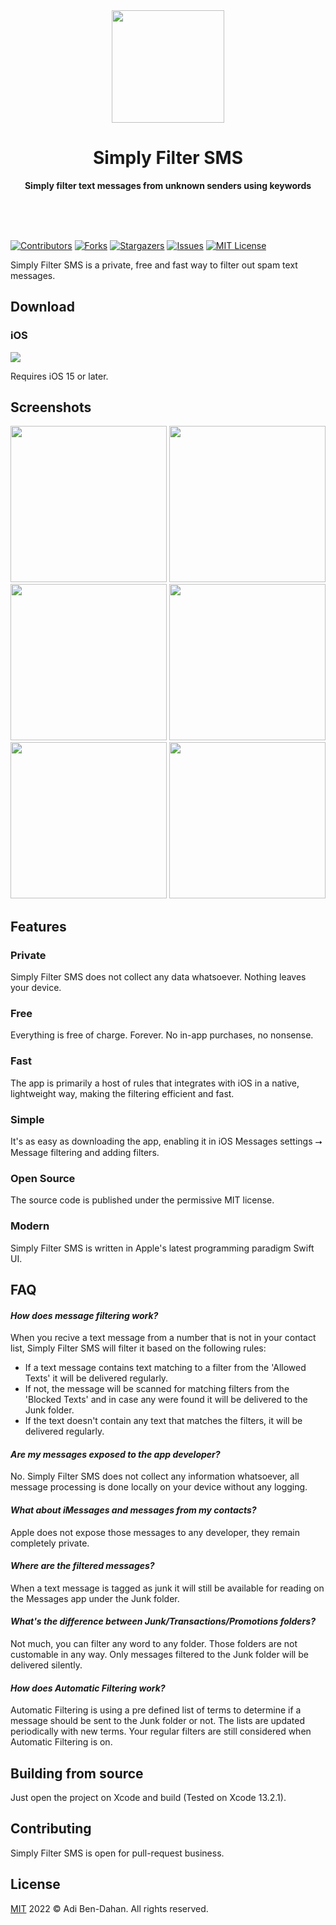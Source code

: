 <div align="center">
  <a href="https://github.com/adibendahan/SimplyFilterSMS-iOS"><img src="_screenshots/logo.png" width="180" height="180"></a>
  <h1>Simply Filter SMS</h1>
  <p>
    <b>Simply filter text messages from unknown senders using keywords</b>
  </p>
  <br>
  <br>
  <br>
</div>


[![Contributors][contributors-shield]][contributors-url]
[![Forks][forks-shield]][forks-url]
[![Stargazers][stars-shield]][stars-url]
[![Issues][issues-shield]][issues-url]
[![MIT License][license-shield]][license-url]


Simply Filter SMS is a private, free and fast way to filter out spam text messages.

## Download

### iOS

[![](https://linkmaker.itunes.apple.com/assets/shared/badges/en-us/appstore-lrg.svg)](https://apps.apple.com/us/app/simply-filter-sms/id1603222959)

Requires iOS 15 or later.


## Screenshots

<p float="left">
<img width="250" src="_screenshots/01.png">
<img width="250" src="_screenshots/02.png">
<img width="250" src="_screenshots/03.png">
<img width="250" src="_screenshots/04.png">
<img width="250" src="_screenshots/05.png">
<img width="250" src="_screenshots/06.png">
</p>

## Features

### Private
Simply Filter SMS does not collect any data whatsoever. Nothing leaves your device.

### Free
Everything is free of charge. Forever. No in-app purchases, no nonsense. 

### Fast
The app is primarily a host of rules that integrates with iOS in a native, lightweight way, making the filtering efficient and fast.

### Simple
It's as easy as downloading the app, enabling it in iOS Messages settings ⭢ Message filtering and adding filters.

### Open Source
The source code is published under the permissive MIT license.

### Modern
Simply Filter SMS is written in Apple's latest programming paradigm Swift UI.

## FAQ

#### ***How does message filtering work?***

When you recive a text message from a number that is not in your contact list, Simply Filter SMS will filter it based on the following rules:
* If a text message contains text matching to a filter from the 'Allowed Texts' it will be delivered regularly.
* If not, the message will be scanned for matching filters from the 'Blocked Texts' and in case any were found it will be delivered to the Junk folder.
*  If the text doesn't contain any text that matches the filters, it will be delivered regularly.

#### ***Are my messages exposed to the app developer?***

No. Simply Filter SMS does not collect any information whatsoever, all message processing is done locally on your device without any logging.

#### ***What about iMessages and messages from my contacts?***

Apple does not expose those messages to any developer, they remain completely private.

#### ***Where are the filtered messages?***

When a text message is tagged as junk it will still be available for reading on the Messages app under the Junk folder.

#### ***What's the difference between Junk/Transactions/Promotions folders?***

Not much, you can filter any word to any folder. Those folders are not customable in any way. Only messages filtered to the Junk folder will be delivered silently.

#### ***How does Automatic Filtering work?***

Automatic Filtering is using a pre defined list of terms to determine if a message should be sent to the Junk folder or not. The lists are updated periodically with new terms. Your regular filters are still considered when Automatic Filtering is on.

## Building from source

Just open the project on Xcode and build (Tested on Xcode 13.2.1). 

## Contributing

Simply Filter SMS is open for pull-request business.

## License

[MIT](https://github.com/adibendahan/SimplyFilterSMS-iOS/blob/main/LICENSE) 2022 © Adi Ben-Dahan. All rights reserved.


[contributors-shield]: https://img.shields.io/github/contributors/adibendahan/SimplyFilterSMS-iOS?style=for-the-badge
[contributors-url]: https://github.com/adibendahan/SimplyFilterSMS-iOS/graphs/contributors
[forks-shield]: https://img.shields.io/github/forks/adibendahan/SimplyFilterSMS-iOS?style=for-the-badge
[forks-url]: https://github.com/adibendahan/SimplyFilterSMS-iOS/network/members
[stars-shield]: https://img.shields.io/github/stars/adibendahan/SimplyFilterSMS-iOS?style=for-the-badge
[stars-url]: https://github.com/adibendahan/SimplyFilterSMS-iOS/stargazers
[issues-shield]: https://img.shields.io/github/issues/adibendahan/SimplyFilterSMS-iOS?style=for-the-badge
[issues-url]: https://github.com/adibendahan/SimplyFilterSMS-iOS/issues
[license-shield]: https://img.shields.io/github/license/adibendahan/SimplyFilterSMS-iOS?style=for-the-badge
[license-url]: https://github.com/adibendahan/SimplyFilterSMS-iOS/blob/main/LICENSE
